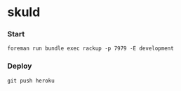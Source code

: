 # skuld

### Start

    foreman run bundle exec rackup -p 7979 -E development

### Deploy

    git push heroku
